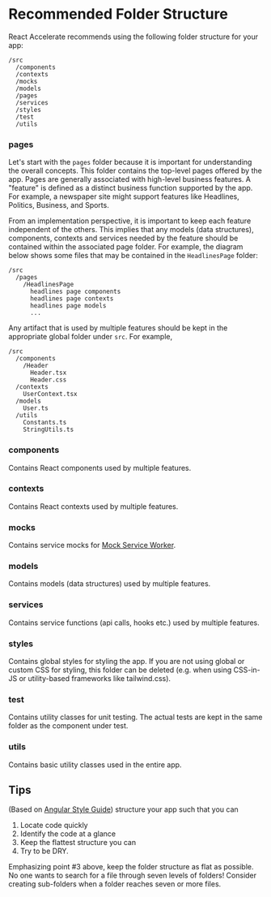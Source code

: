 # Recommended Folder Structure

React Accelerate recommends using the following folder structure for your app:

```
/src
  /components
  /contexts
  /mocks
  /models
  /pages
  /services
  /styles
  /test
  /utils
```

### pages

Let's start with the `pages` folder because it is important for understanding
the overall concepts. This folder contains the top-level pages offered by the
app. Pages are generally associated with high-level business features. A
"feature" is defined as a distinct business function supported by the app. For
example, a newspaper site might support features like Headlines, Politics,
Business, and Sports.

From an implementation perspective, it is important to keep each feature
independent of the others. This implies that any models (data structures),
components, contexts and services needed by the feature should be contained
within the associated page folder. For example, the diagram below shows some
files that may be contained in the `HeadlinesPage` folder:

```
/src
  /pages
    /HeadlinesPage
      headlines page components
      headlines page contexts
      headlines page models
      ...
```

Any artifact that is used by multiple features should be kept in the appropriate
global folder under `src`. For example,

```
/src
  /components
    /Header
      Header.tsx
      Header.css
  /contexts
    UserContext.tsx
  /models
    User.ts
  /utils
    Constants.ts
    StringUtils.ts
```

### components

Contains React components used by multiple features.

### contexts

Contains React contexts used by multiple features.

### mocks

Contains service mocks for [Mock Service Worker](https://mswjs.io/).

### models

Contains models (data structures) used by multiple features.

### services

Contains service functions (api calls, hooks etc.) used by multiple features.

### styles

Contains global styles for styling the app. If you are not using global or
custom CSS for styling, this folder can be deleted (e.g. when using CSS-in-JS or
utility-based frameworks like tailwind.css).

### test

Contains utility classes for unit testing. The actual tests are kept in the same
folder as the component under test.

### utils

Contains basic utility classes used in the entire app.

## Tips

(Based on
[Angular Style Guide](https://angular.io/guide/styleguide#application-structure-and-ngmodules))
structure your app such that you can

1. Locate code quickly
2. Identify the code at a glance
3. Keep the flattest structure you can
4. Try to be DRY.

Emphasizing point #3 above, keep the folder structure as flat as possible. No
one wants to search for a file through seven levels of folders! Consider
creating sub-folders when a folder reaches seven or more files.
